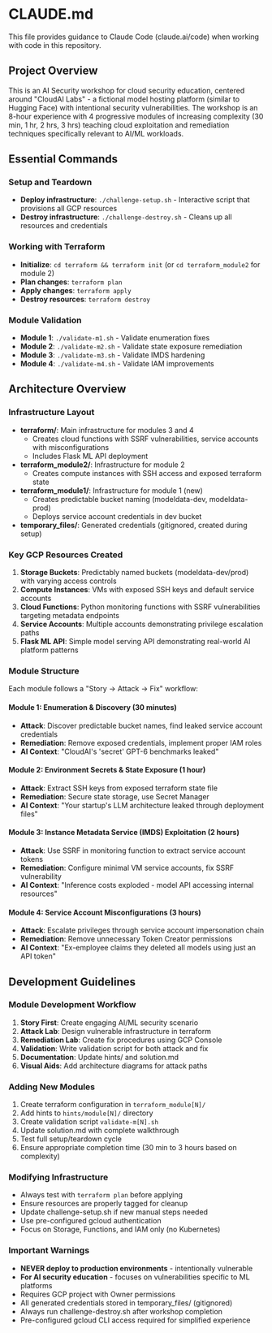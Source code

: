 # CLAUDE.md

This file provides guidance to Claude Code (claude.ai/code) when working with code in this repository.

## Project Overview
This is an AI Security workshop for cloud security education, centered around "CloudAI Labs" - a fictional model hosting platform (similar to Hugging Face) with intentional security vulnerabilities. The workshop is an 8-hour experience with 4 progressive modules of increasing complexity (30 min, 1 hr, 2 hrs, 3 hrs) teaching cloud exploitation and remediation techniques specifically relevant to AI/ML workloads.

## Essential Commands

### Setup and Teardown
- **Deploy infrastructure**: `./challenge-setup.sh` - Interactive script that provisions all GCP resources
- **Destroy infrastructure**: `./challenge-destroy.sh` - Cleans up all resources and credentials

### Working with Terraform
- **Initialize**: `cd terraform && terraform init` (or `cd terraform_module2` for module 2)
- **Plan changes**: `terraform plan`
- **Apply changes**: `terraform apply`
- **Destroy resources**: `terraform destroy`

### Module Validation
- **Module 1**: `./validate-m1.sh` - Validate enumeration fixes
- **Module 2**: `./validate-m2.sh` - Validate state exposure remediation
- **Module 3**: `./validate-m3.sh` - Validate IMDS hardening
- **Module 4**: `./validate-m4.sh` - Validate IAM improvements


## Architecture Overview

### Infrastructure Layout
- **terraform/**: Main infrastructure for modules 3 and 4
  - Creates cloud functions with SSRF vulnerabilities, service accounts with misconfigurations
  - Includes Flask ML API deployment
- **terraform_module2/**: Infrastructure for module 2
  - Creates compute instances with SSH access and exposed terraform state
- **terraform_module1/**: Infrastructure for module 1 (new)
  - Creates predictable bucket naming (modeldata-dev, modeldata-prod)
  - Deploys service account credentials in dev bucket
- **temporary_files/**: Generated credentials (gitignored, created during setup)

### Key GCP Resources Created
1. **Storage Buckets**: Predictably named buckets (modeldata-dev/prod) with varying access controls
2. **Compute Instances**: VMs with exposed SSH keys and default service accounts
3. **Cloud Functions**: Python monitoring functions with SSRF vulnerabilities targeting metadata endpoints
4. **Service Accounts**: Multiple accounts demonstrating privilege escalation paths
5. **Flask ML API**: Simple model serving API demonstrating real-world AI platform patterns

### Module Structure
Each module follows a "Story → Attack → Fix" workflow:

#### Module 1: Enumeration & Discovery (30 minutes)
- **Attack**: Discover predictable bucket names, find leaked service account credentials
- **Remediation**: Remove exposed credentials, implement proper IAM roles
- **AI Context**: "CloudAI's 'secret' GPT-6 benchmarks leaked"

#### Module 2: Environment Secrets & State Exposure (1 hour)
- **Attack**: Extract SSH keys from exposed terraform state file
- **Remediation**: Secure state storage, use Secret Manager
- **AI Context**: "Your startup's LLM architecture leaked through deployment files"

#### Module 3: Instance Metadata Service (IMDS) Exploitation (2 hours)
- **Attack**: Use SSRF in monitoring function to extract service account tokens
- **Remediation**: Configure minimal VM service accounts, fix SSRF vulnerability
- **AI Context**: "Inference costs exploded - model API accessing internal resources"

#### Module 4: Service Account Misconfigurations (3 hours)
- **Attack**: Escalate privileges through service account impersonation chain
- **Remediation**: Remove unnecessary Token Creator permissions
- **AI Context**: "Ex-employee claims they deleted all models using just an API token"

## Development Guidelines

### Module Development Workflow
1. **Story First**: Create engaging AI/ML security scenario
2. **Attack Lab**: Design vulnerable infrastructure in terraform
3. **Remediation Lab**: Create fix procedures using GCP Console
4. **Validation**: Write validation script for both attack and fix
5. **Documentation**: Update hints/ and solution.md
6. **Visual Aids**: Add architecture diagrams for attack paths

### Adding New Modules
1. Create terraform configuration in `terraform_module[N]/`
2. Add hints to `hints/module[N]/` directory  
3. Create validation script `validate-m[N].sh`
4. Update solution.md with complete walkthrough
5. Test full setup/teardown cycle
6. Ensure appropriate completion time (30 min to 3 hours based on complexity)

### Modifying Infrastructure
- Always test with `terraform plan` before applying
- Ensure resources are properly tagged for cleanup
- Update challenge-setup.sh if new manual steps needed
- Use pre-configured gcloud authentication
- Focus on Storage, Functions, and IAM only (no Kubernetes)

### Important Warnings
- **NEVER deploy to production environments** - intentionally vulnerable
- **For AI security education** - focuses on vulnerabilities specific to ML platforms
- Requires GCP project with Owner permissions
- All generated credentials stored in temporary_files/ (gitignored)
- Always run challenge-destroy.sh after workshop completion
- Pre-configured gcloud CLI access required for simplified experience